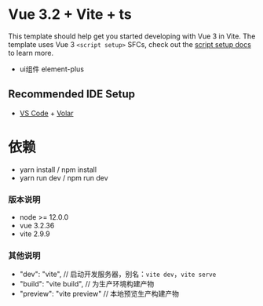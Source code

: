 # Vue 3.2 + Vite + ts

This template should help get you started developing with Vue 3 in Vite. The template uses Vue 3 `<script setup>` SFCs, check out the [script setup docs](https://v3.vuejs.org/api/sfc-script-setup.html#sfc-script-setup) to learn more.

- ui组件 element-plus

## Recommended IDE Setup

- [VS Code](https://code.visualstudio.com/) + [Volar](https://marketplace.visualstudio.com/items?itemName=Vue.volar)

# 依赖
 - yarn install / npm install
 - yarn run dev / npm run dev

### 版本说明
- node >= 12.0.0 
- vue 3.2.36
- vite 2.9.9

### 其他说明
- "dev": "vite", // 启动开发服务器，别名：`vite dev`，`vite serve`
- "build": "vite build", // 为生产环境构建产物
- "preview": "vite preview" // 本地预览生产构建产物